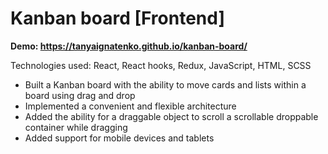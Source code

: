 # Kanban board [Frontend]

**Demo: https://tanyaignatenko.github.io/kanban-board/**

Technologies used: React, React hooks, Redux, JavaScript, HTML, SCSS

- Built a Kanban board with the ability to move cards and lists within a board using drag and drop
- Implemented a convenient and flexible architecture
- Added the ability for a draggable object to scroll a scrollable droppable container while dragging
- Added support for mobile devices and tablets
